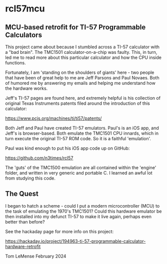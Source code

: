 # rcl57mcu

## MCU-based retrofit for TI-57 Programmable Calculators

This project came about because I stumbled across a TI-57 calculator with a "bad brain". The TMC1501 calculator-on-a-chip was faulty. This, in turn, led me to read more about this particular calculator and how the CPU inside functions. 

Fortunately, I am 'standing on the shoulders of giants' here - two people that have been of great help to me are Jeff Parsons and Paul Novaes. Both of humored me by answering my emails and helping me understand how the hardware works. 

Jeff's TI-57 pages are found here, and extremely helpful is his collection of original Texas Instruments patents filed around the introduction of this calculator:

https://www.pcjs.org/machines/ti/ti57/patents/

Both Jeff and Paul have created TI-57 emulators. Paul's is an iOS app, and Jeff's is browser-based. Both emulate the TMC1501 CPU innards, which in turn execute the original TI-57 ROM code. So it is a faithful 'emulation'.

Paul was kind enough to put his iOS app code up on GitHub:

https://github.com/n3times/rcl57

The 'guts' of the TMC1500 emulation are all contained within the 'engine' folder, and written in very generic and portable C. I learned an awful lot from studying this code.

## The Quest

I began to hatch a scheme - could I put a modern microcontroller (MCU) to the task of emulating the 1970's TMC1501? Could this hardware emulator be then installed into my defunct TI-57 to make it live again, perhaps even better than before?

See the hackaday page for more info on this project: 

https://hackaday.io/project/194963-ti-57-programmable-calculator-hardware-retrofit

Tom LeMense
February 2024
